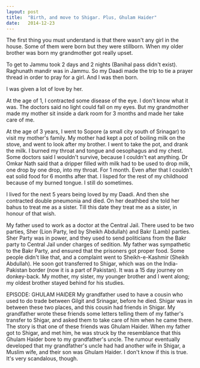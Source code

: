 ```yaml
---
layout: post
title:  "Birth, and move to Shigar. Plus, Ghulam Haider"
date:   2014-12-23
---
```


The first thing you must understand is that there wasn't any girl in the house. Some of them were born but they were stillborn. When my older brother was born my grandmother got really upset.

To get to Jammu took 2 days and 2 nights (Banihal pass didn't exist). Raghunath mandir was in Jammu. So my Daadi made the trip to tie a prayer thread in order to pray for a girl. And I was then born.

I was given a lot of love by her. 

At the age of 1, I contracted some disease of the eye. I don't know what it was. The doctors said no light could fall on my eyes. But my grandmother made my mother sit inside a dark room for 3 months and made her take care of me.

At the age of 3 years, I went to Sopore (a small city south of Srinagar) to visit my mother's family. My mother had kept a pot of boiling milk on the stove, and went to look after my brother. I went to take the pot, and drank the milk. I burned my throat and tongue and oesophagus and my chest. Some doctors said I wouldn't survive, because I couldn't eat anything. Dr Omkar Nath said that a dripper filled with milk had to be used to drop milk, one drop by one drop, into my throat. For 1 month. Even after that I couldn't eat solid food for 6 months after that. I lisped for the rest of my childhood because of my burned tongue. I still do sometimes.

I lived for the next 5 years being loved by my Daadi. And then she contracted double pneumonia and died. On her deathbed she told her bahus to treat me as a sister. Till this date they treat me as a sister, in honour of that wish.

My father used to work as a doctor at the Central Jail. There used to be two parties, Sher (Lion Party, led by Sheikh Abdullah) and Bakr (Lamb) parties. Sher Party was in power, and they used to send politicians from the Bakr party to Central Jail under charges of sedition. My father was sympathetic to the Bakr Party, and ensured that the prisoners got proper food. Some people didn't like that, and a complaint went to Sheikh-e-Kashmir (Sheikh Abdullah). He soon got transferred to Shigar, which was on the India-Pakistan border (now it is a part of Pakistan). It was a 15 day journey on donkey-back. My mother, my sister, my younger brother and I went along; my oldest brother stayed behind for his studies. 

EPISODE: GHULAM HAIDER
My grandfather used to have a cousin who used to do trade between Gilgit and Srinagar, before he died. Shigar was in between these two places, and this cousin had friends in Shigar. My grandfather wrote these friends some letters telling them of my father's transfer to Shigar, and asked them to take care of him when he came there. The story is that one of these friends was Ghulam Haider. When my father got to Shigar, and met him, he was struck by the resemblance that this Ghulam Haider bore to my grandfather's uncle. The rumour eventually developed that my grandfather's uncle had had another wife in Shigar, a Muslim wife, and their son was Ghulam Haider. I don't know if this is true. It's very scandalous, though. 
